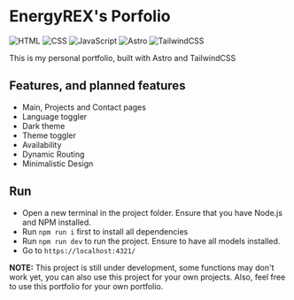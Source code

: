 # EnergyREX's Porfolio
![HTML](https://img.shields.io/badge/HTML-gray?logo=html5)
![CSS](https://img.shields.io/badge/CSS-gray?logo=css3)
![JavaScript](https://img.shields.io/badge/JavaScript-ES6-yellow?logo=javascript)
![Astro](https://img.shields.io/badge/Astro-5.1-purple?logo=astro)
![TailwindCSS](https://img.shields.io/badge/TailwindCSS-v4.0-blue?logo=tailwindcss)

This is my personal portfolio, built with Astro and TailwindCSS

## Features, and planned features

- Main, Projects and Contact pages
- Language toggler
- Dark theme
- Theme toggler
- Availability
- Dynamic Routing
- Minimalistic Design

## Run

- Open a new terminal in the project folder. Ensure that you have Node.js and NPM installed.
- Run `npm run i` first to install all dependencies
- Run `npm run dev` to run the project. Ensure to have all models installed.
- Go to `https://localhost:4321/`

**NOTE:** This project is still under development, some functions may don't work yet, you can also use this project for your own projects. Also, feel free to use this portfolio for your own portfolio.